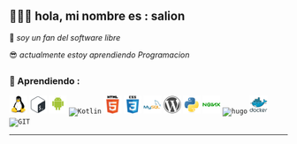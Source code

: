 
## 💁🏼‍♂️ hola, mi nombre es : <strong>salion</strong>

🐧 *soy un fan del software libre*

😎 *actualmente estoy aprendiendo Programacion*


##
<p align="left">
</p>

<h3 align="left">🚀 Aprendiendo :</h3>
<p align="left"> 

<code><img height="32" src="https://raw.githubusercontent.com/devicons/devicon/master/icons/linux/linux-original.svg" alt="linux"/></code>
<code><img height="32" src="https://raw.githubusercontent.com/devicons/devicon/master/icons/bash/bash-plain.svg" alt="bash"/></code>
<code><img height="32" src="https://raw.githubusercontent.com/devicons/devicon/master/icons/android/android-original-wordmark.svg" alt="Android"/></code>
<code><img height="32" src="https://www.vectorlogo.zone/logos/kotlinlang/kotlinlang-icon.svg" alt="Kotlin"/></code>
<code><img height="32" src="https://raw.githubusercontent.com/github/explore/80688e429a7d4ef2fca1e82350fe8e3517d3494d/topics/html/html.png" alt="HTML5"/></code>
<code><img height="32" src="https://raw.githubusercontent.com/github/explore/80688e429a7d4ef2fca1e82350fe8e3517d3494d/topics/css/css.png" alt="CSS"/></code>
<code><img height="32" src="https://raw.githubusercontent.com/devicons/devicon/master/icons/mysql/mysql-original-wordmark.svg" alt="MySQL"/></code>
<code><img height="32" src="https://raw.githubusercontent.com/devicons/devicon/master/icons/wordpress/wordpress-plain.svg" alt="wordpress"/></code>
<code><img height="32" src="https://github.com/devicons/devicon/blob/master/icons/python/python-original.svg" alt="python"/></code>
<code><img height="32" src="https://raw.githubusercontent.com/devicons/devicon/master/icons/nginx/nginx-original.svg" alt="nginix"/></code>
<code><img height="32" src="https://api.iconify.design/logos-hugo.svg" alt="hugo"/></code>
<code><img height="32" src="https://raw.githubusercontent.com/devicons/devicon/master/icons/docker/docker-original-wordmark.svg" alt="docker"/></code>
<code><img height="32" src="https://www.vectorlogo.zone/logos/git-scm/git-scm-icon.svg" alt="GIT"/></code>

---

<!---
salioon/salioon is a ✨ special ✨ repository because its `README.md` (this file) appears on your GitHub profile.
You can click the Preview link to take a look at your changes.
--->
